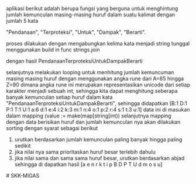 aplikasi berikut adalah berupa fungsi yang berguna untuk menghintung jumlah kemunculan masing-masing huruf dalam suatu kalimat dengan jumlah 5 kata

"Pendanaan", "Terproteksi", "Untuk", "Dampak", "Berarti".

proses dilakukan dengan mengabungkan kelima kata menjadi string tunggal menggunakan build in func strings.join

dengan hasil
PendanaanTerproteksiUntukDampakBerarti

selanjutnya melakukan looping untuk menhitung jumlah kemuncuman masing masing huruf dengan menggunakan angka rune dari A=65 hingga Z=90 dimana angka rune ini merupakan representasikan unicode dari setiap karakter menjadi sebuah int, sehingga kita dapat menghitung seberapa banyak kemunculan setiap huruf dalam kata "PendanaanTerproteksiUntukDampakBerarti", sehingga didapatkan [B:1 D:1 P:1 T:1 U:1 a:6 d:1 e:4 i:2 k:3 m:1 n:4 o:1 p:2 r:4 s:1 t:3 u:1] data ini di masukan dalam mapping (value := make(map[string]int)) selanjutnya mapping dengan data berisikan huruf dan jumlah kemunculan nya akan dilakukan sorting dengan syarat sebagai berikut

1. urutkan berdasarkan jumlah kemunculan paling banyak hingga paling sedikit
2. jika nilai nya sama prioritaskan huruf besar terlebih dahulu
3. jika nilai sama dan sama sama huruf besar, urutkan berdasarkan abjad
sehingga di dapatkan hasil 
[a e n r k t i p B D P T U d m o s u]






#   S K K - M I G A S  
 
